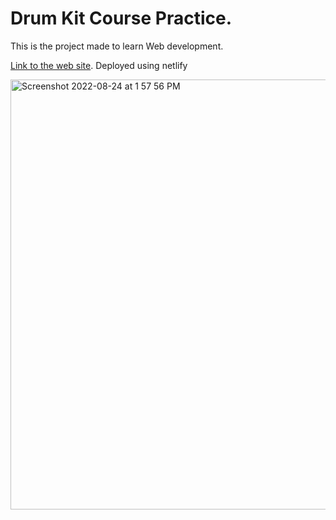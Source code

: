 # Drum Kit Course Practice. 
This is the project made to learn Web development.  


[Link to the web site](https://sidrasadrumkitpractice.netlify.app/). 
Deployed using netlify  
  
<img width="688" alt="Screenshot 2022-08-24 at 1 57 56 PM" src="https://user-images.githubusercontent.com/59216817/186369704-ac828bf9-02a4-403e-8d52-eefa9f44a010.png">
